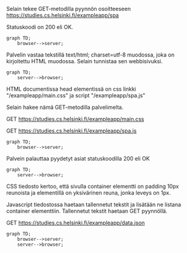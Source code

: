 Selain tekee GET-metodilla pyynnön osoitteeseen https://studies.cs.helsinki.fi/exampleapp/spa

Statuskoodi on 200 eli OK.

```mermaid
graph TD;
    browser-->server;
```

Palvelin vastaa tekstillä text/html; charset=utf-8 muodossa, joka on kirjoitettu HTML muodossa. Selain tunnistaa sen webbisivuksi.

```mermaid
graph TD;
    server-->browser;
```

HTML documentissa head elementissä on css linkki "/exampleapp/main.css" ja script "/exampleapp/spa.js"

Selain hakee nämä GET-metodilla palvelimelta.

GET https://studies.cs.helsinki.fi/exampleapp/main.css

GET https://studies.cs.helsinki.fi/exampleapp/spa.js

```mermaid
graph TD;
    browser-->server;
```

Palvein palauttaa pyydetyt asiat statuskoodilla 200 eli OK

```mermaid
graph TD;
    server-->browser;
```

CSS tiedosto kertoo, että sivulla container elementti on padding 10px reunoista ja elementillä on yksivärinen reuna, jonka leveys on 1px.

Javascript tiedostossa haetaan tallennetut tekstit ja lisätään ne listana container elementtiin. Tallennetut tekstit haetaan GET pyynnöllä.

GET https://studies.cs.helsinki.fi/exampleapp/data.json

```mermaid
graph TD;
    browser-->server;
    server-->browser;
```



